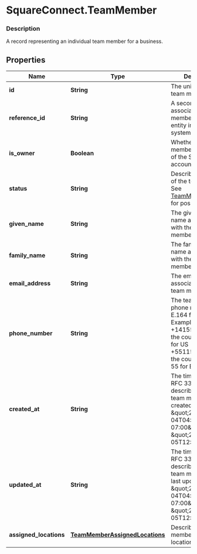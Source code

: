 # SquareConnect.TeamMember

### Description

A record representing an individual team member for a business.

## Properties
Name | Type | Description | Notes
------------ | ------------- | ------------- | -------------
**id** | **String** | The unique ID for the team member. | [optional] 
**reference_id** | **String** | A second ID used to associate the team member with an entity in another system. | [optional] 
**is_owner** | **Boolean** | Whether the team member is the owner of the Square account. | [optional] 
**status** | **String** | Describes the status of the team member. See [TeamMemberStatus](#type-teammemberstatus) for possible values | [optional] 
**given_name** | **String** | The given (i.e., first) name associated with the team member. | [optional] 
**family_name** | **String** | The family (i.e., last) name associated with the team member. | [optional] 
**email_address** | **String** | The email address associated with the team member. | [optional] 
**phone_number** | **String** | The team member&#39;s phone number in E.164 format. Examples: +14155552671 - the country code is 1 for US +551155256325 - the country code is 55 for BR | [optional] 
**created_at** | **String** | The timestamp in RFC 3339 format describing when the team member was created. Ex: \&quot;2018-10-04T04:00:00-07:00\&quot; or \&quot;2019-02-05T12:00:00Z\&quot; | [optional] 
**updated_at** | **String** | The timestamp in RFC 3339 format describing when the team member was last updated. Ex: \&quot;2018-10-04T04:00:00-07:00\&quot; or \&quot;2019-02-05T12:00:00Z\&quot; | [optional] 
**assigned_locations** | [**TeamMemberAssignedLocations**](TeamMemberAssignedLocations.md) | Describes the team member&#39;s assigned locations. | [optional] 


